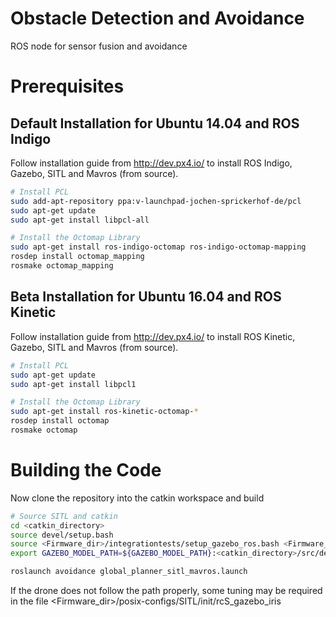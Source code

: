 # Obstacle Detection and Avoidance
ROS node for sensor fusion and avoidance

# Prerequisites

## Default Installation for Ubuntu 14.04 and ROS Indigo

Follow installation guide from http://dev.px4.io/ to install ROS Indigo, Gazebo, SITL and Mavros (from source).

```bash
# Install PCL
sudo add-apt-repository ppa:v-launchpad-jochen-sprickerhof-de/pcl
sudo apt-get update
sudo apt-get install libpcl-all
```

```bash
# Install the Octomap Library
sudo apt-get install ros-indigo-octomap ros-indigo-octomap-mapping
rosdep install octomap_mapping
rosmake octomap_mapping
```

## Beta Installation for Ubuntu 16.04 and ROS Kinetic

Follow installation guide from http://dev.px4.io/ to install ROS Kinetic, Gazebo, SITL and Mavros (from source).

```bash
# Install PCL
sudo apt-get update
sudo apt-get install libpcl1
```

```bash
# Install the Octomap Library
sudo apt-get install ros-kinetic-octomap-*
rosdep install octomap
rosmake octomap
```

# Building the Code

Now clone the repository into the catkin workspace and build
```bash
# Source SITL and catkin
cd <catkin_directory>
source devel/setup.bash
source <Firmware_dir>/integrationtests/setup_gazebo_ros.bash <Firmware_dir>
export GAZEBO_MODEL_PATH=${GAZEBO_MODEL_PATH}:<catkin_directory>/src/detection/models
```

```bash
roslaunch avoidance global_planner_sitl_mavros.launch
```

If the drone does not follow the path properly, some tuning may be required in the file 
<Firmware_dir>/posix-configs/SITL/init/rcS_gazebo_iris 
